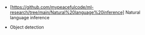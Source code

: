 
* [https://github.com/mypeacefulcode/ml-research/tree/main/Natural%20language%20inference] Natural language inference

* Object detection
